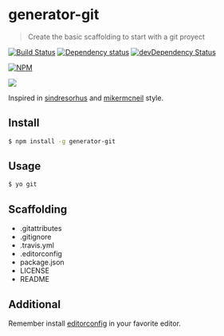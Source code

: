 # generator-git

> Create the basic scaffolding to start with a git proyect

[![Build Status](https://secure.travis-ci.org/Kikobeats/generator-git.png?branch=master)](https://travis-ci.org/Kikobeats/generator-git)
[![Dependency status](https://david-dm.org/Kikobeats/generator-git.svg)](https://david-dm.org/Kikobeats/generator-git)
[![devDependency Status](https://david-dm.org/Kikobeats/generator-git/dev-status.svg)](https://david-dm.org/Kikobeats/generator-git#info=devDependencies)

[![NPM](https://nodei.co/npm/generator-git.png?downloads=true&stars=true)](https://nodei.co/npm/generator-git/)


![](http://i.imgur.com/T2DgNL0.gif)

Inspired in [sindresorhus](https://github.com/sindresorhus) and [mikermcneil](https://github.com/mikermcneil) style.

## Install

```bash
$ npm install -g generator-git
```

## Usage

```bash
$ yo git
```

## Scaffolding

* .gitattributes
* .gitignore
* .travis.yml
* .editorconfig
* package.json
* LICENSE
* README

## Additional

Remember install [editorconfig](http://editorconfig.org/) in your favorite editor.

